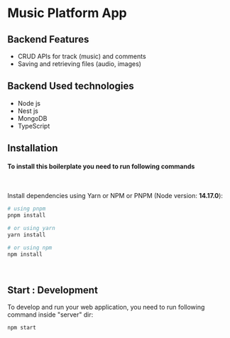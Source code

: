 # Music Platform App

## Backend Features

- CRUD APIs for track (music) and comments
- Saving and retrieving files (audio, images)


## Backend Used technologies

- Node js
- Nest js
- MongoDB
- TypeScript

## Installation

#### To install this boilerplate you need to run following commands
<br>

Install dependencies using Yarn or NPM or PNPM (Node version: <b>14.17.0</b>):

```bash
# using pnpm
pnpm install

# or using yarn
yarn install

# or using npm
npm install
```

<br />

## Start : Development

To develop and run your web application, you need to run following command inside "server" dir:

```bash
npm start
```

<br />
